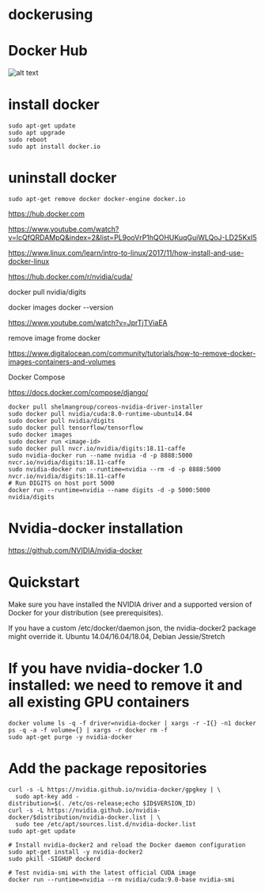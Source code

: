 # dockerusing
# Docker Hub
![alt text](https://github.com/shahin198/dockerusing/blob/master/Screenshot%20from%202018-12-21%2012-06-26.png)

# install docker
```
sudo apt-get update
sudo apt upgrade
sudo reboot
sudo apt install docker.io
```
# uninstall docker
```
sudo apt-get remove docker docker-engine docker.io
```

https://hub.docker.com

https://www.youtube.com/watch?v=lcQfQRDAMpQ&index=2&list=PL9ooVrP1hQOHUKuqGuiWLQoJ-LD25KxI5

https://www.linux.com/learn/intro-to-linux/2017/11/how-install-and-use-docker-linux

https://hub.docker.com/r/nvidia/cuda/

docker pull nvidia/digits

docker images
docker --version

https://www.youtube.com/watch?v=JprTjTViaEA

remove image frome docker

https://www.digitalocean.com/community/tutorials/how-to-remove-docker-images-containers-and-volumes

Docker Compose

https://docs.docker.com/compose/django/

```
docker pull shelmangroup/coreos-nvidia-driver-installer
sudo docker pull nvidia/cuda:8.0-runtime-ubuntu14.04
sudo docker pull nvidia/digits
sudo docker pull tensorflow/tensorflow
sudo docker images
sudo docker run <image-id>
sudo docker pull nvcr.io/nvidia/digits:18.11-caffe
sudo nvidia-docker run --name nvidia -d -p 8888:5000 nvcr.io/nvidia/digits:18.11-caffe
sudo nvidia-docker run --runtime=nvidia --rm -d -p 8888:5000 nvcr.io/nvidia/digits:18.11-caffe
# Run DIGITS on host port 5000
docker run --runtime=nvidia --name digits -d -p 5000:5000 nvidia/digits

```
# Nvidia-docker installation
https://github.com/NVIDIA/nvidia-docker

# Quickstart

Make sure you have installed the NVIDIA driver and a supported version of Docker for your distribution (see prerequisites).

If you have a custom /etc/docker/daemon.json, the nvidia-docker2 package might override it.
Ubuntu 14.04/16.04/18.04, Debian Jessie/Stretch

# If you have nvidia-docker 1.0 installed: we need to remove it and all existing GPU containers
```
docker volume ls -q -f driver=nvidia-docker | xargs -r -I{} -n1 docker ps -q -a -f volume={} | xargs -r docker rm -f
sudo apt-get purge -y nvidia-docker
```

# Add the package repositories
```
curl -s -L https://nvidia.github.io/nvidia-docker/gpgkey | \
  sudo apt-key add -
distribution=$(. /etc/os-release;echo $ID$VERSION_ID)
curl -s -L https://nvidia.github.io/nvidia-docker/$distribution/nvidia-docker.list | \
  sudo tee /etc/apt/sources.list.d/nvidia-docker.list
sudo apt-get update

# Install nvidia-docker2 and reload the Docker daemon configuration
sudo apt-get install -y nvidia-docker2
sudo pkill -SIGHUP dockerd

# Test nvidia-smi with the latest official CUDA image
docker run --runtime=nvidia --rm nvidia/cuda:9.0-base nvidia-smi
```
